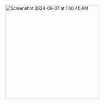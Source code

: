 <img width="309" alt="Screenshot 2024-09-07 at 1 00 40 AM" src="https://github.com/user-attachments/assets/d35e80d9-5204-4332-a07a-a32b32aea766">
